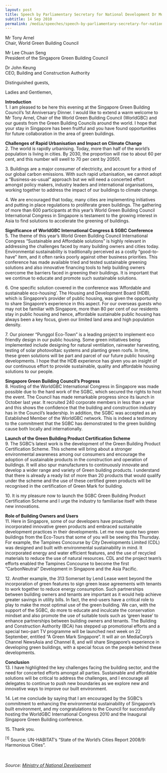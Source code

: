 ```yaml
---
layout: post
title: Speech by Parliamentary Secretary for National Development Dr Mohamad Maliki Bin Osman at the First Anniversary Dinner of the Singapore Green Building Council
subtitle: 14 Sep 2010
permalink: /media/speeches/speech-by-parliamentary-secretary-for-national-development-dr-mohamad-maliki-bin-osman-at-the-first-anniversary-dinner-of-the-singapore-green-building-council-14-september-2010
---
```



Mr Tony Arnel  
Chair, World Green Building Council

Mr Lee Chuan Seng  
President of the Singapore Green Building Council

Dr John Keung  
CEO, Building and Construction Authority

Distinguished guests,

Ladies and Gentlemen,

**Introduction**  
1\. I am pleased to be here this evening at the Singapore Green Building Council’s 1st Anniversary Dinner. I would like to extend a warm welcome to Mr Tony Arnel, Chair of the World Green Building Council (WorldGBC) and our guests from the Green Building Councils around the world. I hope that your stay in Singapore has been fruitful and you have found opportunities for future collaboration in the area of green buildings.

**Challenges of Rapid Urbanisation and Impact on Climate Change**  
2\. The world is rapidly urbanising. Today, more than half of the world’s population is living in cities. By 2030, the proportion will rise to about 60 per cent, and this number will swell to 70 per cent by 20501.

3\. Buildings are a major consumer of electricity, and account for a third of our global carbon emissions. With such rapid urbanisation, we cannot adopt a “Business-as-usual” approach but we will need a concerted effort amongst policy makers, industry leaders and international organisations, working together to address the impact of our buildings to climate change.

4\. We are encouraged that today, many cities are implementing initiatives and putting in place regulations to proliferate green buildings. The gathering of more than 600 participants at this year’s World Green Building Council International Congress in Singapore is testament to the growing interest in Asia to find solutions to accelerate the greening of buildings.

**Significance of WorldGBC International Congress & SGBC Conference**  
5\. The theme of this year’s World Green Building Council International Congress “Sustainable and Affordable solutions” is highly relevant in addressing the challenges faced by many building owners and cities today. Environmental sustainability is traditionally perceived as a costly “good-to-have” item, and it often ranks poorly against other business priorities. This conference has made available tried and tested sustainable greening solutions and also innovative financing tools to help building owners overcome the barriers faced in greening their buildings. It is important that we continue to educate and promote such sustainable solutions.

6\. One specific solution covered in the conference was ‘Affordable and sustainable eco-housing’. The Housing and Development Board (HDB), which is Singapore’s provider of public housing, was given the opportunity to share Singapore’s experience in this aspect. For our overseas guests who may not be familiar with Singapore, more than 80 per cent of our residents stay in public housing and hence, affordable sustainable public housing has always been a key focus, given our limited land area and high population density.

7\. Our pioneer “Punggol Eco-Town” is a leading project to implement eco friendly design in our public housing. Some green initiatives being implemented include designing for natural ventilation, rainwater harvesting, testing of solar photovoltaic systems and planting green roofs. In time, these green solutions will be part and parcel of our future public housing developments. I hope that the HDB experience has given you an insight of our continuous effort to provide sustainable, quality and affordable housing solutions to our people.

**Singapore Green Building Council’s Progress**  
8\. Hosting of the WorldGBC International Congress in Singapore was made possible due to the hard work of the SGBC, which secured the rights to host the event. The Council has made remarkable progress since its launch in October last year. It recruited 240 corporate members in less than a year and this shows the confidence that the building and construction industry has in the Council’s leadership. In addition, the SGBC was accepted as an Established Member of the WorldGBC network. This is indeed a testimony to the commitment that the SGBC has demonstrated to the green building cause both locally and internationally.

**Launch of the Green Building Product Certification Scheme**  
9\. The SGBC’s latest work is the development of the Green Building Product Certification Scheme. This scheme will bring about a stronger environmental awareness among our consumers and encourage the adoption of sustainable products in the construction and operation of buildings. It will also spur manufacturers to continuously innovate and develop a wider range and variety of Green building products. I understand that there is already a ready list of more than 20 products that would qualify under the scheme and the use of these certified green products will be recognised in the certification of Green Mark for building.

10\. It is my pleasure now to launch the SGBC Green Building Product Certification Scheme and I urge the industry to familiarise itself with these new innovations.

**Role of Building Owners and Users**  
11\. Here in Singapore, some of our developers have proactively incorporated innovative green products and embraced sustainable development practices in their developments. Let me now quote two green buildings from the Eco-Tours that some of you will be seeing this Thursday. For example, the Tampines Concourse by City Developments Limited (CDL) was designed and built with environmental sustainability in mind. It incorporated energy and water efficient features, and the use of recycled materials to reduce the use of natural resources. CDL and the project team’s efforts enabled the Tampines Concourse to become the first “CarbonNeutral” Development in Singapore and the Asia Pacific.

12\. Another example, the 313 Somerset by Lend Lease went beyond the incorporation of green features to sign green lease agreements with tenants to work together to reduce energy consumption. Such partnerships between building owners and tenants are important as it would help achieve greater savings in utility bills. In fact, the end-users have a critical role to play to make the most optimal use of the green building. We can, with the support of the SGBC, do more to educate and inculcate the conservation mindset and also promote the use of suitable tools such as ‘green lease’ to enhance partnerships between building owners and tenants. The Building and Construction Authority (BCA) has stepped up promotional efforts and a special two-part TV programme will be launched next week on 22 September, entitled “A Green Mark Singapore”. It will air on MediaCorp’s Channel NewsAsia and Channel 8, and will share Singapore’s experience in developing green buildings, with a special focus on the people behind these developments.

**Conclusion**  
13\. I have highlighted the key challenges facing the building sector, and the need for concerted efforts amongst all parties. Sustainable and affordable solutions will be critical to address the challenges, and I encourage all delegates to continue to push new boundaries as we explore new and innovative ways to improve our built environment.

14\. Let me conclude by saying that I am encouraged by the SGBC’s commitment to enhancing the environmental sustainability of Singapore’s built environment, and my congratulations to the Council for successfully hosting the WorldGBC International Congress 2010 and the Inaugural Singapore Green Building conference.

15\. Thank you.

<sup>[1]</sup> Source: UN-HABITAT’s “State of the World’s Cities Report 2008/9: Harmonious Cities”.
<br><br><br>


*Source: [<a href="https://www.mnd.gov.sg/" target="_blank">Ministry of National Development</a>](https://www.mnd.gov.sg/)*

